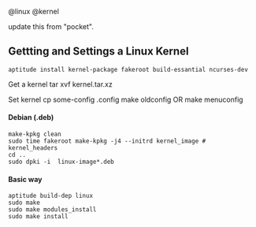 @linux
@kernel

update this from "pocket".

## Gettting and Settings a Linux Kernel
	aptitude install kernel-package fakeroot build-essantial ncurses-dev

Get a kernel
    tar xvf kernel.tar.xz

Set kernel
    cp some-config .config
    make oldconfig OR make menuconfig

#### Debian (.deb)
    make-kpkg clean
    sudo time fakeroot make-kpkg -j4 --initrd kernel_image # kernel_headers
    cd ..
    sudo dpki -i  linux-image*.deb

#### Basic way
    aptitude build-dep linux
    sudo make
    sudo make modules_install
    sudo make install




